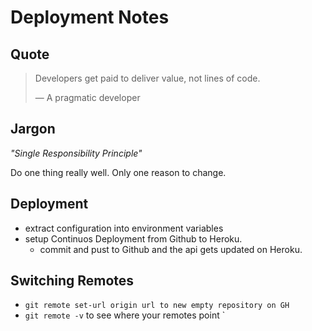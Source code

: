 # Deployment Notes

## Quote

> Developers get paid to deliver value, not lines of code.
>
> &mdash; A pragmatic developer

## Jargon

_"Single Responsibility Principle"_

Do one thing really well. Only one reason to change.

## Deployment

- extract configuration into environment variables
- setup Continuos Deployment from Github to Heroku.
    - commit and pust to Github and the api gets updated on Heroku.

## Switching Remotes
- `git remote set-url origin url to new empty repository on GH`
- `git remote -v` to see where your remotes point
`